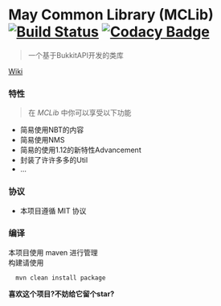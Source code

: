 # May Common Library (MCLib) [![Build Status](https://travis-ci.org/602723113/May-Common-Library.svg?branch=dev)](https://travis-ci.org/602723113/May-Common-Library) [![Codacy Badge](https://api.codacy.com/project/badge/Grade/e8b69ada84954b13a415981844a7e376)](https://www.codacy.com/app/602723113/May-Common-Library?utm_source=github.com&amp;utm_medium=referral&amp;utm_content=602723113/May-Common-Library&amp;utm_campaign=Badge_Grade)
> 一个基于BukkitAPI开发的类库  

[Wiki](https://github.com/602723113/May-Common-Library/wiki)  
### 特性
> 在 _MCLib_ 中你可以享受以下功能
- 简易使用NBT的内容
- 简易使用NMS
- 简易的使用1.12的新特性Advancement
- 封装了许许多多的Util
- ...

### 协议  
  - 本项目遵循 MIT 协议  
  
### 编译
本项目使用 maven 进行管理  
构建请使用
```
  mvn clean install package
```
  
**喜欢这个项目?不妨给它留个star?**
